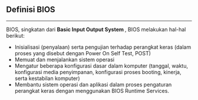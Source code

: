 ## Definisi BIOS
---
BIOS, singkatan dari <b> Basic Input Output System </b>,
BIOS melakukan hal-hal berikut:

- Inisialisasi (penyalaan) serta pengujian terhadap perangkat keras (dalam proses yang disebut dengan Power On Self Test, POST)
- Memuat dan menjalankan sistem operasi
- Mengatur beberapa konfigurasi dasar dalam komputer (tanggal, waktu, konfigurasi media penyimpanan, konfigurasi proses booting, kinerja, serta kestabilan komputer)
- Membantu sistem operasi dan aplikasi dalam proses pengaturan perangkat keras dengan menggunakan BIOS Runtime Services.
